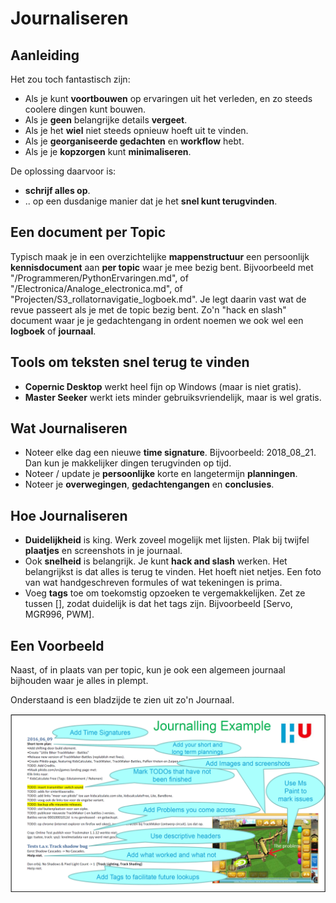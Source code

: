 # Journaliseren

## Aanleiding

Het zou toch fantastisch zijn:

- Als je kunt **voortbouwen** op ervaringen uit het verleden, en zo steeds coolere dingen kunt bouwen.
- Als je **geen** belangrijke details **vergeet**.
- Als je het **wiel** niet steeds opnieuw hoeft uit te vinden.
- Als je **georganiseerde gedachten** en **workflow** hebt.
- Als je je **kopzorgen** kunt **minimaliseren**.

De oplossing daarvoor is: 

- **schrijf alles op**.
- .. op een dusdanige manier dat je het **snel kunt terugvinden**.

## Een document per Topic

Typisch maak je in een overzichtelijke **mappenstructuur** een persoonlijk **kennisdocument** aan **per topic** waar je mee bezig bent. Bijvoorbeeld met "/Programmeren/PythonErvaringen.md", of "/Electronica/Analoge_electronica.md", of "Projecten/S3_rollatornavigatie_logboek.md". Je legt daarin vast wat de revue passeert als je met de topic bezig bent. Zo'n "hack en slash" document waar je je gedachtengang in ordent noemen we ook wel een **logboek** of **journaal**.

## Tools om teksten snel terug te vinden

- **Copernic Desktop** werkt heel fijn op Windows (maar is niet gratis).
- **Master Seeker** werkt iets minder gebruiksvriendelijk, maar is wel gratis.

## Wat Journaliseren

- Noteer elke dag een nieuwe **time signature**. Bijvoorbeeld: 2018_08_21. Dan kun je makkelijker dingen terugvinden op tijd.
- Noteer / update je **persoonlijke** korte en langetermijn **planningen**.
- Noteer je **overwegingen**, **gedachtengangen** en **conclusies**.

## Hoe Journaliseren

- **Duidelijkheid** is king. Werk zoveel mogelijk met lijsten. Plak bij twijfel **plaatjes** en screenshots in je journaal.
- Ook **snelheid** is belangrijk. Je kunt **hack and slash** werken. Het belangrijkst is dat alles is terug te vinden. Het hoeft niet netjes. Een foto van wat handgeschreven formules of wat tekeningen is prima. 
- Voeg **tags** toe om toekomstig opzoeken te vergemakkelijken. Zet ze tussen [], zodat duidelijk is dat het tags zijn. Bijvoorbeeld [Servo, MGR996, PWM].

## Een Voorbeeld

Naast, of in plaats van per topic, kun je ook een algemeen journaal bijhouden waar je alles in plempt.

Onderstaand is een bladzijde te zien uit zo'n Journaal.

![](img/2024-07-02-09-24-29-image.png)
